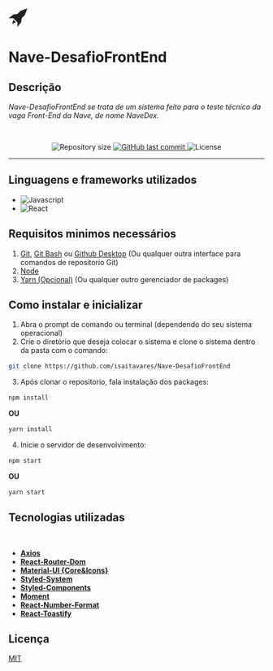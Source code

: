 <img alt="Nave" src="public/logo-nave-NL.png">

# **Nave-DesafioFrontEnd** 

## Descrição
*Nave-DesafioFrontEnd se trata de um sistema feito para o teste técnico da vaga Front-End da Nave, de nome NaveDex.*

<br/>
<p align="center">

  <img alt="Repository size" src="https://img.shields.io/github/repo-size/isaitavares/Nave-DesafioFrontEnd">
  
  <a href="https://github.com/isaitavares/Nave-DesafioFrontEnd/commits/master">
    <img alt="GitHub last commit" src="https://img.shields.io/github/last-commit/isaitavares/Nave-DesafioFrontEnd">
  </a>

  <img alt="License" src="https://img.shields.io/badge/license-MIT-red">
</p>

----------------

## Linguagens e frameworks utilizados
* <img alt="Javascript" src="https://img.shields.io/badge/Javascript-green">
* <img alt="React" src="https://img.shields.io/badge/React-blue">
## Requisitos minimos necessários

1. [Git](https://git-scm.com), [Git Bash](https://gitforwindows.org) ou [Github Desktop](https://desktop.github.com) (Ou qualquer outra interface para comandos de repositorio Git)
2. [Node](https://nodejs.org/en/)
3. [Yarn (Opcional)](https://yarnpkg.com) (Ou qualquer outro gerenciador de packages)

## Como instalar e inicializar

1. Abra o prompt de comando ou terminal (dependendo do seu sistema operacional)
2. Crie o diretório que deseja colocar o sistema e clone o sistema dentro da pasta com o comando:
```bash
git clone https://github.com/isaitavares/Nave-DesafioFrontEnd
```
3. Após clonar o repositorio, fala instalação dos packages:
```bash
npm install
```
**OU**
```bash
yarn install
```
4. Inicie o servidor de desenvolvimento:
```bash
npm start
```
**OU**
```bash
yarn start
```


## Tecnologias utilizadas
<br/>

*  **[Axios](https://github.com/axios/axios)**
*  **[React-Router-Dom](https://reactrouter.com)**
*  **[Material-UI {Core&Icons}](https://material-ui.com)**
*  **[Styled-System](https://styled-system.com)**
*  **[Styled-Components](https://styled-components.com)**
*  **[Moment](https://momentjs.com)**
*  **[React-Number-Format](https://www.npmjs.com/package/react-number-format)**
*  **[React-Toastify](https://fkhadra.github.io/react-toastify)**



## Licença
[MIT](https://choosealicense.com/licenses/mit/)
